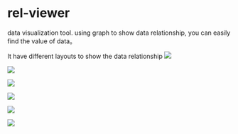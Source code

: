 rel-viewer
==========
data visualization tool. using graph to show data relationship, you can easily find the value of data。

It have different layouts to show the data relationship
![](https://cloud.githubusercontent.com/assets/1137407/3076572/1281abc0-e3eb-11e3-8ea0-7a0852480712.JPG "")

![](https://cloud.githubusercontent.com/assets/1137407/3076562/5ee574a2-e3ea-11e3-9afd-ee7a08d4ceaa.JPG "")

![](https://cloud.githubusercontent.com/assets/1137407/3076563/61bc5fce-e3ea-11e3-87d2-7d726f71d4cc.JPG "")

![](https://cloud.githubusercontent.com/assets/1137407/3076601/710f696e-e3ed-11e3-8b66-5ba240422076.jpg "")

![](https://cloud.githubusercontent.com/assets/1137407/3076565/66c0cc08-e3ea-11e3-93ac-d8f6e62b188a.JPG "")

![](https://cloud.githubusercontent.com/assets/1137407/3076573/14d0fdb8-e3eb-11e3-9421-17c774e9335b.JPG "")

